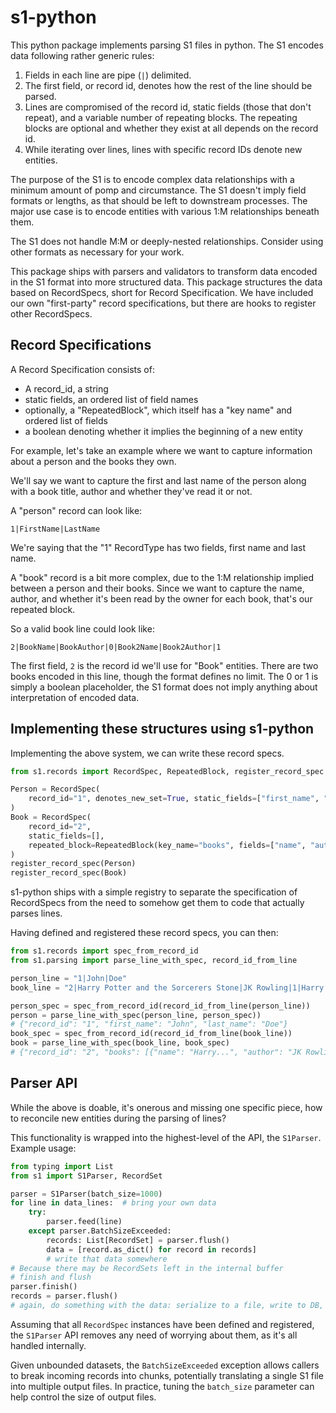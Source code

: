 # s1-python

This python package implements parsing S1 files in python. The S1
encodes data following rather generic rules:

1. Fields in each line are pipe (`|`) delimited.
2. The first field, or record id, denotes how the rest of the line should be parsed.
3. Lines are compromised of the record id, static fields (those that don't
  repeat), and a variable number of repeating blocks. The repeating blocks are
  optional and whether they exist at all depends on the record id.
4. While iterating over lines, lines with specific record IDs denote new entities.

The purpose of the S1 is to encode complex data relationships with a minimum
amount of pomp and circumstance. The S1 doesn't imply field formats or lengths,
as that should be left to downstream processes. The major use case is to encode
entities with various 1:M relationships beneath them.

The S1 does not handle M:M or deeply-nested relationships. Consider using other formats as necessary for your work.

This package ships with parsers and validators to transform data encoded in the
S1 format into more structured data. This package structures the data based on
RecordSpecs, short for Record Specification. We have included our own
"first-party" record specifications, but there are hooks to register other
RecordSpecs.

## Record Specifications

A Record Specification consists of:

* A record_id, a string
* static fields, an ordered list of field names
* optionally, a "RepeatedBlock", which itself has a "key name" and ordered list
  of fields
* a boolean denoting whether it implies the beginning of a new entity

For example, let's take an example where we want to capture information about a
person and the books they own.

We'll say we want to capture the first and last name of the person along with a
book title, author and whether they've read it or not.

A "person" record can look like:

```
1|FirstName|LastName
```

We're saying that the "1" RecordType has two fields, first name and last name.

A "book" record is a bit more complex, due to the 1:M relationship implied
between a person and their books. Since we want to capture the name, author, and
whether it's been read by the owner for each book, that's our repeated block.

So a valid book line could look like:

```
2|BookName|BookAuthor|0|Book2Name|Book2Author|1
```

The first field, `2` is the record id we'll use for "Book" entities. There are
two books encoded in this line, though the format defines no limit. The 0 or 1
is simply a boolean placeholder, the S1 format does not imply anything about
interpretation of encoded data.

## Implementing these structures using s1-python

Implementing the above system, we can write these record specs.

```python
from s1.records import RecordSpec, RepeatedBlock, register_record_spec

Person = RecordSpec(
    record_id="1", denotes_new_set=True, static_fields=["first_name", "last_name"],
)
Book = RecordSpec(
    record_id="2",
    static_fields=[],
    repeated_block=RepeatedBlock(key_name="books", fields=["name", "author", "read"]),
)
register_record_spec(Person)
register_record_spec(Book)
```

s1-python ships with a simple registry to separate the specification of
RecordSpecs from the need to somehow get them to code that actually parses lines.

Having defined and registered these record specs, you can then:

```python
from s1.records import spec_from_record_id
from s1.parsing import parse_line_with_spec, record_id_from_line

person_line = "1|John|Doe"
book_line = "2|Harry Potter and the Sorcerers Stone|JK Rowling|1|Harry Potter and the Chamber of Secrets|JK Rowling|0"

person_spec = spec_from_record_id(record_id_from_line(person_line))
person = parse_line_with_spec(person_line, person_spec))
# {"record_id": "1", "first_name": "John", "last_name": "Doe"}
book_spec = spec_from_record_id(record_id_from_line(book_line))
book = parse_line_with_spec(book_line, book_spec)
# {"record_id": "2", "books": [{"name": "Harry...", "author": "JK Rowling", "read": "1"},...]}
```

## Parser API

While the above is doable, it's onerous and missing one specific
piece, how to reconcile new entities during the parsing of lines?

This functionality is wrapped into the highest-level of the API,
the `S1Parser`. Example usage:

```python
from typing import List
from s1 import S1Parser, RecordSet

parser = S1Parser(batch_size=1000)
for line in data_lines:  # bring your own data
    try:
        parser.feed(line)
    except parser.BatchSizeExceeded:
        records: List[RecordSet] = parser.flush()
        data = [record.as_dict() for record in records]
        # write that data somewhere
# Because there may be RecordSets left in the internal buffer
# finish and flush
parser.finish()
records = parser.flush()
# again, do something with the data: serialize to a file, write to DB, etc
```

Assuming that all `RecordSpec` instances have been defined and
registered, the `S1Parser` API removes any need of worrying about
them, as it's all handled internally.

Given unbounded datasets, the `BatchSizeExceeded` exception allows
callers to break incoming records into chunks, potentially translating a
single S1 file into multiple output files. In practice, tuning the `batch_size`
parameter can help control the size of output files.
